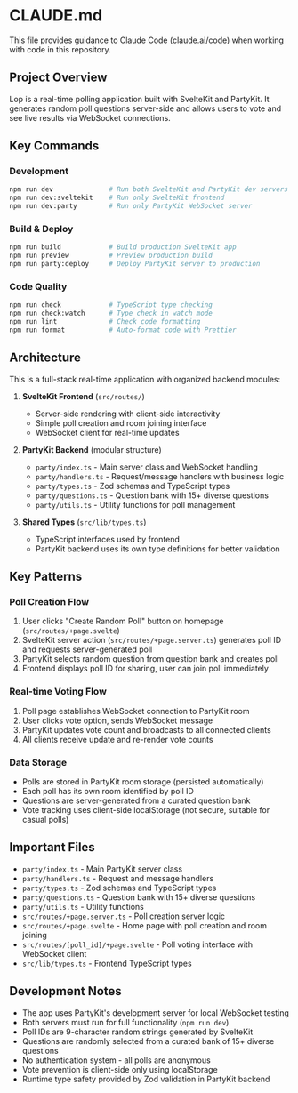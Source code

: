 # CLAUDE.md

This file provides guidance to Claude Code (claude.ai/code) when working with code in this repository.

## Project Overview

Lop is a real-time polling application built with SvelteKit and PartyKit. It generates random poll questions server-side and allows users to vote and see live results via WebSocket connections.

## Key Commands

### Development

```bash
npm run dev              # Run both SvelteKit and PartyKit dev servers
npm run dev:sveltekit    # Run only SvelteKit frontend
npm run dev:party        # Run only PartyKit WebSocket server
```

### Build & Deploy

```bash
npm run build            # Build production SvelteKit app
npm run preview          # Preview production build
npm run party:deploy     # Deploy PartyKit server to production
```

### Code Quality

```bash
npm run check            # TypeScript type checking
npm run check:watch      # Type check in watch mode
npm run lint             # Check code formatting
npm run format           # Auto-format code with Prettier
```

## Architecture

This is a full-stack real-time application with organized backend modules:

1. **SvelteKit Frontend** (`src/routes/`)
   - Server-side rendering with client-side interactivity
   - Simple poll creation and room joining interface
   - WebSocket client for real-time updates

2. **PartyKit Backend** (modular structure)
   - `party/index.ts` - Main server class and WebSocket handling
   - `party/handlers.ts` - Request/message handlers with business logic
   - `party/types.ts` - Zod schemas and TypeScript types
   - `party/questions.ts` - Question bank with 15+ diverse questions
   - `party/utils.ts` - Utility functions for poll management

3. **Shared Types** (`src/lib/types.ts`)
   - TypeScript interfaces used by frontend
   - PartyKit backend uses its own type definitions for better validation

## Key Patterns

### Poll Creation Flow

1. User clicks "Create Random Poll" button on homepage (`src/routes/+page.svelte`)
2. SvelteKit server action (`src/routes/+page.server.ts`) generates poll ID and requests server-generated poll
3. PartyKit selects random question from question bank and creates poll
4. Frontend displays poll ID for sharing, user can join poll immediately

### Real-time Voting Flow

1. Poll page establishes WebSocket connection to PartyKit room
2. User clicks vote option, sends WebSocket message
3. PartyKit updates vote count and broadcasts to all connected clients
4. All clients receive update and re-render vote counts

### Data Storage

- Polls are stored in PartyKit room storage (persisted automatically)
- Each poll has its own room identified by poll ID
- Questions are server-generated from a curated question bank
- Vote tracking uses client-side localStorage (not secure, suitable for casual polls)

## Important Files

- `party/index.ts` - Main PartyKit server class
- `party/handlers.ts` - Request and message handlers
- `party/types.ts` - Zod schemas and TypeScript types
- `party/questions.ts` - Question bank with 15+ diverse questions
- `party/utils.ts` - Utility functions
- `src/routes/+page.server.ts` - Poll creation server logic
- `src/routes/+page.svelte` - Home page with poll creation and room joining
- `src/routes/[poll_id]/+page.svelte` - Poll voting interface with WebSocket client
- `src/lib/types.ts` - Frontend TypeScript types

## Development Notes

- The app uses PartyKit's development server for local WebSocket testing
- Both servers must run for full functionality (`npm run dev`)
- Poll IDs are 9-character random strings generated by SvelteKit
- Questions are randomly selected from a curated bank of 15+ diverse questions
- No authentication system - all polls are anonymous
- Vote prevention is client-side only using localStorage
- Runtime type safety provided by Zod validation in PartyKit backend
